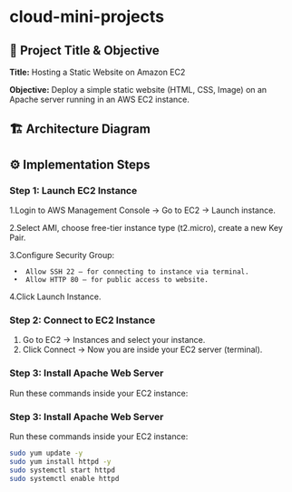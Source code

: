 # cloud-mini-projects

## 📌 Project Title & Objective

**Title:** Hosting a Static Website on Amazon EC2

**Objective:** Deploy a simple static website (HTML, CSS, Image) on an Apache server running in an AWS EC2 instance.


## 🏗️ Architecture Diagram






## ⚙️ Implementation Steps

### Step 1: Launch EC2 Instance

1.Login to AWS Management Console → Go to EC2 → Launch instance.

2.Select AMI, choose free-tier instance type (t2.micro), create a new Key Pair.

3.Configure Security Group:

     •	Allow SSH 22 – for connecting to instance via terminal.
     •	Allow HTTP 80 – for public access to website.
     
4.Click Launch Instance.

### Step 2: Connect to EC2 Instance

1. Go to EC2 → Instances and select your instance.
2. Click Connect → Now you are inside your EC2 server (terminal).

### Step 3: Install Apache Web Server

Run these commands inside your EC2 instance:  

### Step 3: Install Apache Web Server  
Run these commands inside your EC2 instance:  

```bash
sudo yum update -y
sudo yum install httpd -y
sudo systemctl start httpd
sudo systemctl enable httpd


